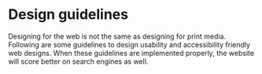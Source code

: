 # Design guidelines
Designing for the web is not the same as designing for print media. Following are some guidelines to design usability and accessibility friendly web designs. When these guidelines are implemented properly, the website will score better on search engines as well.

